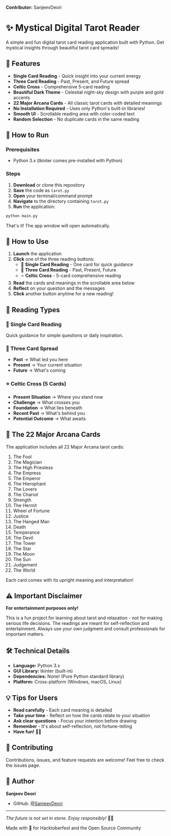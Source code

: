 **Contributor:** SanjeevDeori

# ✨ Mystical Digital Tarot Reader

A simple and fun digital tarot card reading application built with Python. Get mystical insights through beautiful tarot card spreads!

## 🌟 Features

* **Single Card Reading** - Quick insight into your current energy
* **Three Card Reading** - Past, Present, and Future spread
* **Celtic Cross** - Comprehensive 5-card reading
* **Beautiful Dark Theme** - Celestial night-sky design with purple and gold accents
* **22 Major Arcana Cards** - All classic tarot cards with detailed meanings
* **No Installation Required** - Uses only Python's built-in libraries!
* **Smooth UI** - Scrollable reading area with color-coded text
* **Random Selection** - No duplicate cards in the same reading

## 🚀 How to Run

### Prerequisites
- Python 3.x (tkinter comes pre-installed with Python)

### Steps
1. **Download** or clone this repository
2. **Save** the code as `tarot.py`
3. **Open** your terminal/command prompt
4. **Navigate** to the directory containing `tarot.py`
5. **Run** the application:

```bash
python main.py
```

That's it! The app window will open automatically.

## 🎯 How to Use

1. **Launch** the application
2. **Click** one of the three reading buttons:
   - 🔮 **Single Card Reading** - One card for quick guidance
   - 🎴 **Three Card Reading** - Past, Present, Future
   - ⭐ **Celtic Cross** - 5-card comprehensive reading
3. **Read** the cards and meanings in the scrollable area below
4. **Reflect** on your question and the messages
5. **Click** another button anytime for a new reading!

## 📖 Reading Types

### 🔮 Single Card Reading
Quick guidance for simple questions or daily inspiration.

### 🎴 Three Card Spread
- **Past** → What led you here
- **Present** → Your current situation  
- **Future** → What's coming

### ⭐ Celtic Cross (5 Cards)
- **Present Situation** → Where you stand now
- **Challenge** → What crosses you
- **Foundation** → What lies beneath
- **Recent Past** → What's behind you
- **Potential Outcome** → What awaits

## 🎴 The 22 Major Arcana Cards

The application includes all 22 Major Arcana tarot cards:

1. The Fool
2. The Magician
3. The High Priestess
4. The Empress
5. The Emperor
6. The Hierophant
7. The Lovers
8. The Chariot
9. Strength
10. The Hermit
11. Wheel of Fortune
12. Justice
13. The Hanged Man
14. Death
15. Temperance
16. The Devil
17. The Tower
18. The Star
19. The Moon
20. The Sun
21. Judgement
22. The World

Each card comes with its upright meaning and interpretation!

## ⚠️ Important Disclaimer

**For entertainment purposes only!** 

This is a fun project for learning about tarot and relaxation - not for making serious life decisions. The readings are meant for self-reflection and entertainment. Always use your own judgment and consult professionals for important matters.

## 🛠️ Technical Details

- **Language:** Python 3.x
- **GUI Library:** tkinter (built-in)
- **Dependencies:** None! (Pure Python standard library)
- **Platform:** Cross-platform (Windows, macOS, Linux)

## 💡 Tips for Users

* **Read carefully** - Each card meaning is detailed
* **Take your time** - Reflect on how the cards relate to your situation
* **Ask clear questions** - Focus your intention before drawing
* **Remember** - It's about self-reflection, not fortune-telling
* **Have fun!** 🌙✨

## 🤝 Contributing

Contributions, issues, and feature requests are welcome! Feel free to check the issues page.

## 👤 Author

**Sanjeev Deori**
- GitHub: [@SanjeevDeori](https://github.com/SanjeevDeori)


---

*The future is not set in stone. Enjoy responsibly!* 🔮✨

Made with 💜 for Hacktoberfest and the Open Source Community